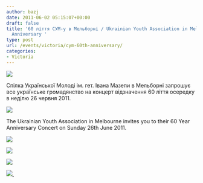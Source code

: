 ```yaml
---
author: bazj
date: 2011-06-02 05:15:07+00:00
draft: false
title: '60 ліття СУМ-у в Мельборні / Ukrainian Youth Association in Melbourne 60th
  Anniversary '
type: post
url: /events/victoria/cym-60th-anniversary/
categories:
- Victoria
---
```


[![](http://www.ozeukes.com/wp-content/uploads/2011/06/CYM_Emblema-150x150-72dpi1.jpg)
](http://www.ozeukes.com/wp-content/uploads/2011/06/CYM_Emblema-150x150-72dpi1.jpg)

Спілка Української Молоді ім. гет. Івана Мазепи в Мельборні запрошує все українське громадянство на концерт відзначення 60 ліття осередку в неділю 26 червня 2011.    


[![](http://www.ozeukes.com/wp-content/uploads/2011/06/divider-31.jpg)
](http://www.ozeukes.com/wp-content/uploads/2011/06/divider-31.jpg)


The Ukrainian Youth Association in Melbourne invites you to their 60 Year Anniversary Concert on Sunday 26th June 2011.

![](http://www.ozeukes.com/wp-content/uploads/2011/06/divider-32.jpg)



[![](http://www.ozeukes.com/wp-content/uploads/2011/06/concertposter-ukr-72dpi.jpg)
](http://www.ozeukes.com/wp-content/uploads/2011/06/concertposter-ukr-72dpi.jpg)




[![](http://www.ozeukes.com/wp-content/uploads/2011/06/divider-34.jpg)
](http://www.ozeukes.com/wp-content/uploads/2011/06/divider-34.jpg)




[![](http://www.ozeukes.com/wp-content/uploads/2011/06/concertposter-72dpi.jpg)
](http://www.ozeukes.com/wp-content/uploads/2011/06/concertposter-72dpi.jpg) 
